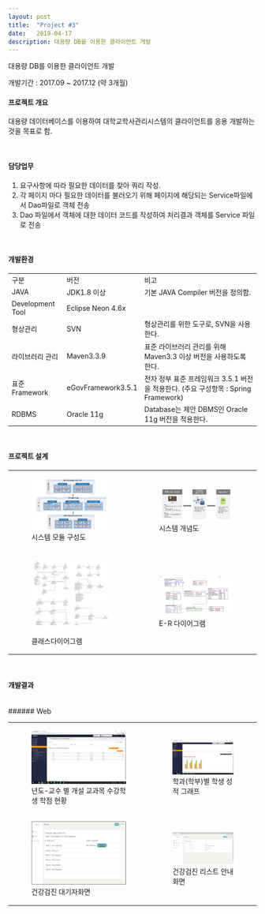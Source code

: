 ```yaml
---
layout: post
title:  "Project #3"
date:   2019-04-17
description: 대용량 DB를 이용한 클라이언트 개발
---
```


<p class="intro">대용량 DB를 이용한 클라이언트 개발</p>
개발기간 : 2017.09 ~ 2017.12 (약 3개월)

#### 프로젝트 개요

대용량 데이터베이스를 이용하여 대학교학사관리시스템의 클라이언트를 응용 개발하는 것을 목표로 함.

<br/>

#### 담당업무

1. 요구사항에 따라 필요한 데이터를 찾아 쿼리 작성.
2. 각 페이지 마다 필요한 데이터를 불러오기 위해 페이지에 해당되는 Service파일에서 Dao파일로 객체 전송
3. Dao 파일에서 객체에 대한 데이터 코드를 작성하여 처리결과 객체를 Service 파일로 전송


<br/>

#### 개발환경

<table>
    <tr>
        <td>구분</td>
        <td>버전</td>
        <td>비고</td>
    </tr>
    <tr>
        <td>JAVA</td>
        <td>JDK1.8 이상</td>
        <td>기본 JAVA Compiler 버전을 정의함.</td>
    </tr>
    <tr>
        <td>Development Tool</td>
        <td>Eclipse Neon 4.6x</td>
        <td></td>
    </tr>
    <tr>
        <td>형상관리</td>
        <td>SVN</td>
        <td>형상관리를 위한 도구로, SVN을 사용한다.</td>
    </tr>
    <tr>
        <td>라이브러리 관리</td>
        <td>Maven3.3.9</td>
        <td>표준 라이브러리 관리를 위해 Maven3.3 이상 버전을 사용하도록 한다.</td>
    </tr>
    <tr>
        <td>표준 Framework</td>
        <td>eGovFramework3.5.1</td>
        <td>전자 정부 표준 프레임워크 3.5.1 버전을 적용한다.
        (주요 구성항목 : Spring Framework)</td>
    </tr>
    <tr>
        <td>RDBMS</td>
        <td>Oracle 11g</td>
        <td>Database는 제안 DBMS인 Oracle 11g 버전을 적용한다.</td>
    </tr>
</table>


<br/>

#### 프로젝트 설계

<table>
    <tr>
        <td>
            <figure>
                <img src="/assets/img/diagram.jpg" alt=""/>
                <figcaption>시스템 모듈 구성도</figcaption>
            </figure>
        </td>
        <td>
            <figure>
                <img src="/assets/img/개념도.jpg" alt=""/>
                <figcaption>시스템 개념도</figcaption>
            </figure>
        </td>
    </tr>
    <tr>
        <td>
            <figure>
                <img src="/assets/img/class.jpg" alt=""/>
                <figcaption>클래스다이어그램</figcaption>
            </figure>
        </td>
        <td>
            <figure>
                <img src="/assets/img/erd.jpg" alt=""/>
                <figcaption>E-R 다이어그램</figcaption>
            </figure>
        </td>
    </tr>
</table>

<br/>

#### 개발결과 
<br/>
###### Web 

<table>
    <tr>
        <td>
            <figure>
                <img src="/assets/img/년도.jpg" alt=""/>
                <figcaption>년도-교수 별 개설 교과목 수강학생 학점 현황</figcaption>
            </figure>
        </td>
        <td>
            <figure>
                <img src="/assets/img/학과.jpg" alt=""/>
                <figcaption>학과(학부)별 학생 성적 그래프 </figcaption>
            </figure>
        </td>
    </tr>
    <tr>
        <td>
            <figure>
                <img src="/assets/img/watinglist.jpg" alt=""/>
                <figcaption>건강검진 대기자화면</figcaption>
            </figure>
        </td>
        <td>
            <figure>
                <img src="/assets/img/list.jpg" alt=""/>
                <figcaption>건강검진 리스트 안내 화면</figcaption>
            </figure>
        </td>
    </tr>
</table>

<br/>


<br/><br/>

